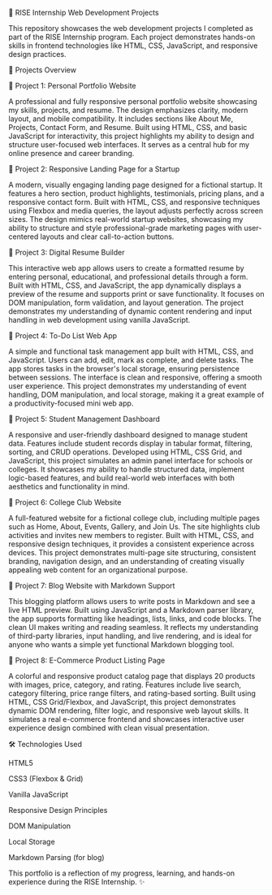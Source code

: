 💼 RISE Internship Web Development Projects

This repository showcases the web development projects I completed as part of the RISE Internship program. Each project demonstrates hands-on skills in frontend technologies like HTML, CSS, JavaScript, and responsive design practices.

🚀 Projects Overview

🔹 Project 1: Personal Portfolio Website

A professional and fully responsive personal portfolio website showcasing my skills, projects, and resume. The design emphasizes clarity, modern layout, and mobile compatibility. It includes sections like About Me, Projects, Contact Form, and Resume. Built using HTML, CSS, and basic JavaScript for interactivity, this project highlights my ability to design and structure user-focused web interfaces. It serves as a central hub for my online presence and career branding.

🔹 Project 2: Responsive Landing Page for a Startup

A modern, visually engaging landing page designed for a fictional startup. It features a hero section, product highlights, testimonials, pricing plans, and a responsive contact form. Built with HTML, CSS, and responsive techniques using Flexbox and media queries, the layout adjusts perfectly across screen sizes. The design mimics real-world startup websites, showcasing my ability to structure and style professional-grade marketing pages with user-centered layouts and clear call-to-action buttons.

🔹 Project 3: Digital Resume Builder

This interactive web app allows users to create a formatted resume by entering personal, educational, and professional details through a form. Built with HTML, CSS, and JavaScript, the app dynamically displays a preview of the resume and supports print or save functionality. It focuses on DOM manipulation, form validation, and layout generation. The project demonstrates my understanding of dynamic content rendering and input handling in web development using vanilla JavaScript.

🔹 Project 4: To-Do List Web App

A simple and functional task management app built with HTML, CSS, and JavaScript. Users can add, edit, mark as complete, and delete tasks. The app stores tasks in the browser's local storage, ensuring persistence between sessions. The interface is clean and responsive, offering a smooth user experience. This project demonstrates my understanding of event handling, DOM manipulation, and local storage, making it a great example of a productivity-focused mini web app.

🔹 Project 5: Student Management Dashboard

A responsive and user-friendly dashboard designed to manage student data. Features include student records display in tabular format, filtering, sorting, and CRUD operations. Developed using HTML, CSS Grid, and JavaScript, this project simulates an admin panel interface for schools or colleges. It showcases my ability to handle structured data, implement logic-based features, and build real-world web interfaces with both aesthetics and functionality in mind.

🔹 Project 6: College Club Website

A full-featured website for a fictional college club, including multiple pages such as Home, About, Events, Gallery, and Join Us. The site highlights club activities and invites new members to register. Built with HTML, CSS, and responsive design techniques, it provides a consistent experience across devices. This project demonstrates multi-page site structuring, consistent branding, navigation design, and an understanding of creating visually appealing web content for an organizational purpose.

🔹 Project 7: Blog Website with Markdown Support

This blogging platform allows users to write posts in Markdown and see a live HTML preview. Built using JavaScript and a Markdown parser library, the app supports formatting like headings, lists, links, and code blocks. The clean UI makes writing and reading seamless. It reflects my understanding of third-party libraries, input handling, and live rendering, and is ideal for anyone who wants a simple yet functional Markdown blogging tool.

🔹 Project 8: E-Commerce Product Listing Page

A colorful and responsive product catalog page that displays 20 products with images, price, category, and rating. Features include live search, category filtering, price range filters, and rating-based sorting. Built using HTML, CSS Grid/Flexbox, and JavaScript, this project demonstrates dynamic DOM rendering, filter logic, and responsive web layout skills. It simulates a real e-commerce frontend and showcases interactive user experience design combined with clean visual presentation.

🛠️ Technologies Used

HTML5

CSS3 (Flexbox & Grid)

Vanilla JavaScript

Responsive Design Principles

DOM Manipulation

Local Storage

Markdown Parsing (for blog)


This portfolio is a reflection of my progress, learning, and hands-on experience during the RISE Internship. ✨
